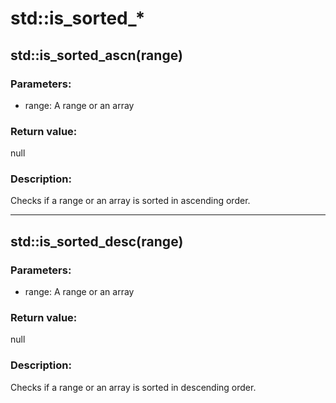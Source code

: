 # std::is_sorted_*

## std::is_sorted_ascn(range)
### Parameters:
* range: A range or an array

### Return value:  
null

### Description:  
Checks if a range or an array is sorted in ascending order.

---



## std::is_sorted_desc(range)
### Parameters:
* range: A range or an array

### Return value:  
null

### Description:  
Checks if a range or an array is sorted in descending order.
